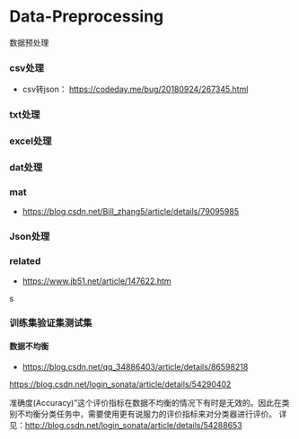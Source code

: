 # Data-Preprocessing
数据预处理


### csv处理

* csv转json： https://codeday.me/bug/20180924/267345.html

### txt处理


### excel处理


### dat处理


### mat

* https://blog.csdn.net/Bill_zhang5/article/details/79095985
### Json处理


### related

* https://www.jb51.net/article/147622.htm




s
### 训练集验证集测试集

####  数据不均衡
* https://blog.csdn.net/qq_34886403/article/details/86598218

https://blog.csdn.net/login_sonata/article/details/54290402

准确度(Accuracy)”这个评价指标在数据不均衡的情况下有时是无效的。因此在类别不均衡分类任务中，需要使用更有说服力的评价指标来对分类器进行评价。
详见：http://blog.csdn.net/login_sonata/article/details/54288653
